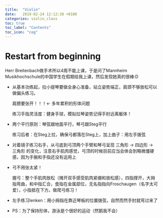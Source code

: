 ```yaml
---
title:  "Violin"
date:   2019-02-24 12:12:38 +0100
categories: violin_class
toc: true
toc_label: "Contents"
toc_icon: "cog"
---
```


# Restart from beginning

Herr Breitenbach做手术所以4周不能上课，于是问了Mannheim Musikhochschule的中国学生在假期给我上课，然后发现她真的很棒:D

* 从基本功练起，拉小提琴要做全身心准备，站立姿势端正，肩颈不够放松可以做偏头练习。

  肩膀要张开！！！<- 多年累积的形体问题 

  练习手指灵活度：健身手球，模拟拉琴姿势记得手肘远离躯体！

* 两个平行原则：琴弦跟地面平行，琴弓跟Steg平行

  练习后者：在Steg上拉，确保弓都落在Steg上，加上曲子：用左手拨弦

* 对着镜子练习右手，从弓底到弓顶两个手臂和琴弓呈现 三角形 -> 四边形 -> 三角形 的变化，注意右手肌肉感觉，弓顶的时候目前应当会体会到略微僵硬感，因为手腕和手指还没有运用上

* 弓不用张太紧！

  握弓：整个手肌肉放松（摊开双手感受肌肉紧绷和放松感），四指撑开，大拇指弯曲，和中指汇合，食指在金属部位，无名指指向Froschaugen（名字太可爱），小指抵在下方。做爬弓练习！

* 左手练习lenken：用小拇指在靠近琴板的位置拨弦，自然而然手肘就弯过来了



* PS：为了保持形体，游泳是个很好的运动（然鹅我不会）